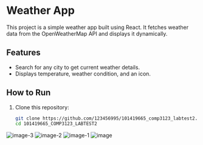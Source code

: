 # Weather App

This project is a simple weather app built using React. It fetches weather data from the OpenWeatherMap API and displays it dynamically.

## Features
- Search for any city to get current weather details.
- Displays temperature, weather condition, and an icon.

## How to Run
1. Clone this repository:
   ```bash
   git clone https://github.com/123456995/101419665_comp3123_labtest2.git
   cd 101419665_COMP3123_LABTEST2

![image-3](https://github.com/user-attachments/assets/6e1820bd-00b6-458c-87d6-01381fe60279)
![image-2](https://github.com/user-attachments/assets/5c31eec5-0172-4a96-a117-9b50a6691c77)
![image-1](https://github.com/user-attachments/assets/d5295fea-bb73-4900-88f5-ec082c2b0264)
![image](https://github.com/user-attachments/assets/4a2fb547-8784-40d7-a5c7-906f26c8d6d4)
